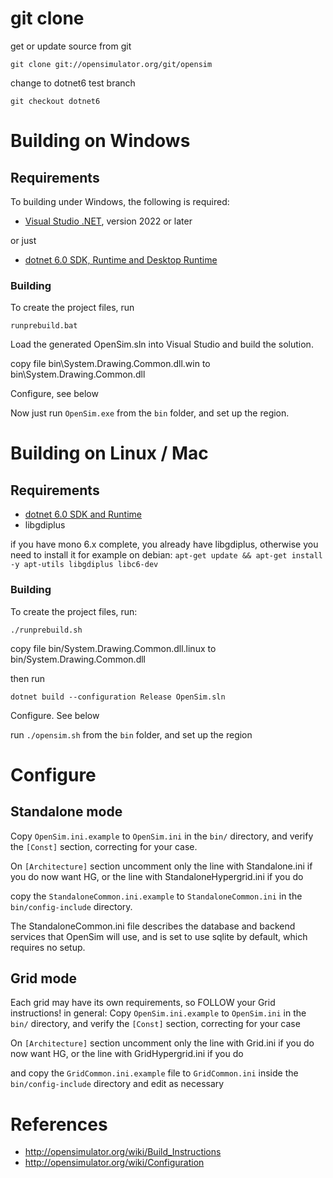 # git clone

get or update source from git

 `git clone git://opensimulator.org/git/opensim`
	
change to dotnet6 test branch

 `git checkout dotnet6`


# Building on Windows

## Requirements
  To building under Windows, the following is required:

  * [Visual Studio .NET](https://visualstudio.microsoft.com/vs/features/net-development/), version 2022 or later
  
  or just
  
  * [dotnet 6.0 SDK, Runtime and Desktop Runtime](https://dotnet.microsoft.com/en-us/download/dotnet/6.0)

### Building
 To create the project files, run   

  `runprebuild.bat`

Load the generated OpenSim.sln into Visual Studio and build the solution.

copy file bin\System.Drawing.Common.dll.win to bin\System.Drawing.Common.dll

Configure, see below

Now just run `OpenSim.exe` from the `bin` folder, and set up the region.

# Building on Linux / Mac

## Requirements

 * [dotnet 6.0 SDK and Runtime](https://dotnet.microsoft.com/en-us/download/dotnet/6.0)
 * libgdiplus 
 
 if you have mono 6.x complete, you already have libgdiplus, otherwise you need to install it
 for example on debian:
 `apt-get update && apt-get install -y apt-utils libgdiplus libc6-dev`

### Building
  To create the project files, run:

  `./runprebuild.sh`

  copy file bin/System.Drawing.Common.dll.linux to bin/System.Drawing.Common.dll
  
  then run

 `dotnet build --configuration Release OpenSim.sln`
  

Configure. See below

run `./opensim.sh` from the `bin` folder, and set up the region



# Configure #
## Standalone mode ##
Copy `OpenSim.ini.example` to `OpenSim.ini` in the `bin/` directory, and verify the `[Const]` section, correcting for your case.

On `[Architecture]` section uncomment only the line with Standalone.ini if you do now want HG, or the line with StandaloneHypergrid.ini if you do

copy the `StandaloneCommon.ini.example` to `StandaloneCommon.ini` in the `bin/config-include` directory.

The StandaloneCommon.ini file describes the database and backend services that OpenSim will use, and is set to use sqlite by default, which requires no setup.


## Grid mode ##
Each grid may have its own requirements, so FOLLOW your Grid instructions!
in general:
Copy `OpenSim.ini.example` to `OpenSim.ini` in the `bin/` directory, and verify the `[Const]` section, correcting for your case
 
On `[Architecture]` section uncomment only the line with Grid.ini if you do now want HG, or the line with GridHypergrid.ini if you do

and copy the `GridCommon.ini.example` file to `GridCommon.ini` inside the `bin/config-include` directory and edit as necessary



# References

* http://opensimulator.org/wiki/Build_Instructions
* http://opensimulator.org/wiki/Configuration